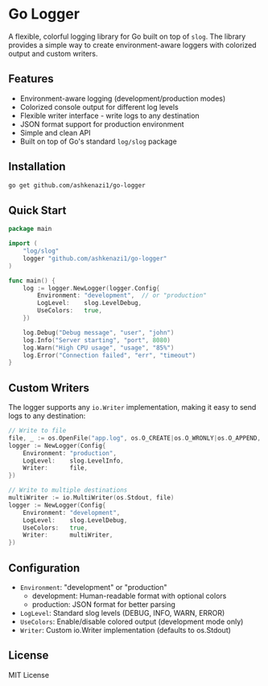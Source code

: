 # Go Logger

A flexible, colorful logging library for Go built on top of `slog`. The library provides a simple way to create environment-aware loggers with colorized output and custom writers.

## Features
- Environment-aware logging (development/production modes)
- Colorized console output for different log levels
- Flexible writer interface - write logs to any destination
- JSON format support for production environment
- Simple and clean API
- Built on top of Go's standard `log/slog` package

## Installation
```bash
go get github.com/ashkenazi1/go-logger
```

## Quick Start
```go
package main

import (
    "log/slog"
    logger "github.com/ashkenazi1/go-logger"
)

func main() {
    log := logger.NewLogger(logger.Config{
        Environment: "development",  // or "production"
        LogLevel:    slog.LevelDebug,
        UseColors:   true,
    })

    log.Debug("Debug message", "user", "john")
    log.Info("Server starting", "port", 8080)
    log.Warn("High CPU usage", "usage", "85%")
    log.Error("Connection failed", "err", "timeout")
}
```

## Custom Writers
The logger supports any `io.Writer` implementation, making it easy to send logs to any destination:

```go
// Write to file
file, _ := os.OpenFile("app.log", os.O_CREATE|os.O_WRONLY|os.O_APPEND, 0666)
logger := NewLogger(Config{
    Environment: "production",
    LogLevel:    slog.LevelInfo,
    Writer:      file,
})

// Write to multiple destinations
multiWriter := io.MultiWriter(os.Stdout, file)
logger := NewLogger(Config{
    Environment: "development",
    LogLevel:    slog.LevelDebug,
    UseColors:   true,
    Writer:      multiWriter,
})
```

## Configuration
- `Environment`: "development" or "production"
  - development: Human-readable format with optional colors
  - production: JSON format for better parsing
- `LogLevel`: Standard slog levels (DEBUG, INFO, WARN, ERROR)
- `UseColors`: Enable/disable colored output (development mode only)
- `Writer`: Custom io.Writer implementation (defaults to os.Stdout)

## License
MIT License
